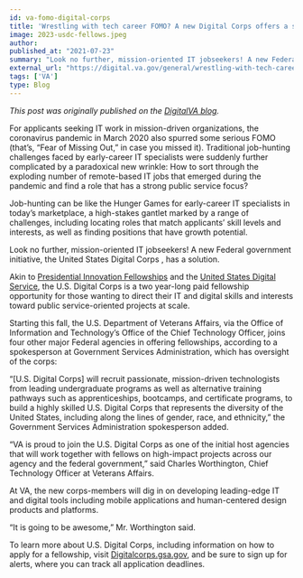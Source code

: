 ```yaml
---
id: va-fomo-digital-corps
title: 'Wrestling with tech career FOMO? A new Digital Corps offers a solution'
image: 2023-usdc-fellows.jpeg
author: 
published_at: "2021-07-23"
summary: "Look no further, mission-oriented IT jobseekers! A new Federal government initiative, the United States Digital Corps , is a two year-long paid fellowship opportunity for those wanting to direct their IT and digital skills and interests toward public service-oriented projects at scale."
external_url: "https://digital.va.gov/general/wrestling-with-tech-career-fomo-a-new-digital-corps-offers-a-solution/"
tags: ['VA']
type: Blog
---
```

*This post was originally published on the [DigitalVA blog](https://digital.va.gov/general/wrestling-with-tech-career-fomo-a-new-digital-corps-offers-a-solution/).*

For applicants seeking IT work in mission-driven organizations, the coronavirus pandemic in March 2020 also spurred some serious FOMO (that’s, “Fear of Missing Out,” in case you missed it). Traditional job-hunting challenges faced by early-career IT specialists were suddenly further complicated by a paradoxical new wrinkle: How to sort through the exploding number of remote-based IT jobs that emerged during the pandemic and find a role that has a strong public service focus?

Job-hunting can be like the Hunger Games for early-career IT specialists in today’s marketplace, a high-stakes gantlet marked by a range of challenges, including locating roles that match applicants’ skill levels and interests, as well as finding positions that have growth potential.

Look no further, mission-oriented IT jobseekers! A new Federal government initiative, the United States Digital Corps , has a solution. 

Akin to [Presidential Innovation Fellowships](https://presidentialinnovationfellows.gov/) and the [United States Digital Service](https://www.usds.gov/), the U.S. Digital Corps is a two year-long paid fellowship opportunity for those wanting to direct their IT and digital skills and interests toward public service-oriented projects at scale.

Starting this fall, the U.S. Department of Veterans Affairs, via the Office of Information and Technology’s Office of the Chief Technology Officer, joins four other major Federal agencies in offering fellowships, according to a spokesperson at Government Services Administration, which has oversight of the corps:

“[U.S. Digital Corps] will recruit passionate, mission-driven technologists from leading undergraduate programs as well as alternative training pathways such as apprenticeships, bootcamps, and certificate programs, to build a highly skilled U.S. Digital Corps that represents the diversity of the United States, including along the lines of gender, race, and ethnicity,” the Government Services Administration spokesperson added.

“VA is proud to join the U.S. Digital Corps as one of the initial host agencies that will work together with fellows on high-impact projects across our agency and the federal government,” said Charles Worthington, Chief Technology Officer at Veterans Affairs.

At VA, the new corps-members will dig in on developing leading-edge IT and digital tools including mobile applications and human-centered design products and platforms.

“It is going to be awesome,” Mr. Worthington said.

To learn more about U.S. Digital Corps, including information on how to apply for a fellowship, visit [Digitalcorps.gsa.gov](https://digitalcorps.gsa.gov/), and be sure to sign up for alerts, where you can track all application deadlines.
